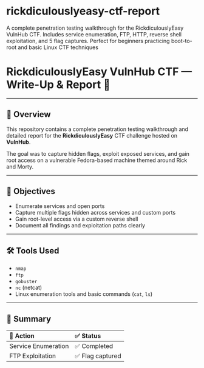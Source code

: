 # rickdiculouslyeasy-ctf-report
A complete penetration testing walkthrough for the RickdiculouslyEasy VulnHub CTF. Includes service enumeration, FTP, HTTP, reverse shell exploitation, and 5 flag captures. Perfect for beginners practicing boot-to-root and basic Linux CTF techniques
# RickdiculouslyEasy VulnHub CTF — Write-Up & Report 📜

---

## 📌 Overview

This repository contains a complete penetration testing walkthrough and detailed report for the **RickdiculouslyEasy** CTF challenge hosted on **VulnHub**.  

The goal was to capture hidden flags, exploit exposed services, and gain root access on a vulnerable Fedora-based machine themed around Rick and Morty.

---

## 🎯 Objectives

- Enumerate services and open ports
- Capture multiple flags hidden across services and custom ports
- Gain root-level access via a custom reverse shell
- Document all findings and exploitation paths clearly

---

## 🛠️ Tools Used

- `nmap`
- `ftp`
- `gobuster`
- `nc` (netcat)
- Linux enumeration tools and basic commands (`cat`, `ls`)

---

## 📝 Summary

| 📌 Action                      | ✅ Status  |
|:------------------------------|:------------|
| Service Enumeration            | ✅ Completed |
| FTP Exploitation               | ✅ Flag captured
